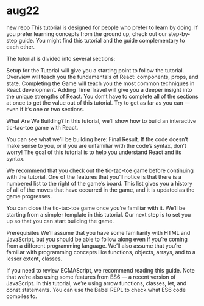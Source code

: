 # aug22
new repo
This tutorial is designed for people who prefer to learn by doing. If you prefer learning concepts from the ground up, check out our step-by-step guide. You might find this tutorial and the guide complementary to each other.

The tutorial is divided into several sections:

Setup for the Tutorial will give you a starting point to follow the tutorial.
Overview will teach you the fundamentals of React: components, props, and state.
Completing the Game will teach you the most common techniques in React development.
Adding Time Travel will give you a deeper insight into the unique strengths of React.
You don’t have to complete all of the sections at once to get the value out of this tutorial. Try to get as far as you can — even if it’s one or two sections.

What Are We Building?
In this tutorial, we’ll show how to build an interactive tic-tac-toe game with React.

You can see what we’ll be building here: Final Result. If the code doesn’t make sense to you, or if you are unfamiliar with the code’s syntax, don’t worry! The goal of this tutorial is to help you understand React and its syntax.

We recommend that you check out the tic-tac-toe game before continuing with the tutorial. One of the features that you’ll notice is that there is a numbered list to the right of the game’s board. This list gives you a history of all of the moves that have occurred in the game, and it is updated as the game progresses.

You can close the tic-tac-toe game once you’re familiar with it. We’ll be starting from a simpler template in this tutorial. Our next step is to set you up so that you can start building the game.

Prerequisites
We’ll assume that you have some familiarity with HTML and JavaScript, but you should be able to follow along even if you’re coming from a different programming language. We’ll also assume that you’re familiar with programming concepts like functions, objects, arrays, and to a lesser extent, classes.

If you need to review ECMAScript, we recommend reading this guide. Note that we’re also using some features from ES6 — a recent version of JavaScript. In this tutorial, we’re using arrow functions, classes, let, and const statements. You can use the Babel REPL to check what ES6 code compiles to.

